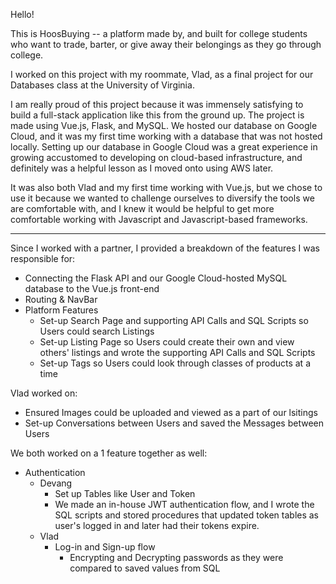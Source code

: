 Hello!

This is HoosBuying -- a platform made by, and built for college students who want to trade, barter, or give away their belongings as they go through college. 

I worked on this project with my roommate, Vlad, as a final project for our Databases class at the University of Virginia.

I am really proud of this project because it was immensely satisfying to build a full-stack application like this from the ground up. The project is made using Vue.js, Flask, and MySQL. We hosted our database on Google Cloud, and it was my first time working with a database that was not hosted locally. Setting up our database in Google Cloud was a great experience in growing accustomed to developing on cloud-based infrastructure, and definitely was a helpful lesson as I moved onto using AWS later. 

It was also both Vlad and my first time working with Vue.js, but we chose to use it because we wanted to challenge ourselves to diversify the tools we are comfortable with, and I knew it would be helpful to get more comfortable working with Javascript and Javascript-based frameworks.

***

Since I worked with a partner, I provided a breakdown of the features I was responsible for:
* Connecting the Flask API and our Google Cloud-hosted MySQL database to the Vue.js front-end
* Routing & NavBar 
* Platform Features
  * Set-up Search Page and supporting API Calls and SQL Scripts so Users could search Listings
  * Set-up Listing Page so Users could create their own and view others' listings and wrote the supporting API Calls and SQL Scripts
  * Set-up Tags so Users could look through classes of products at a time  


Vlad worked on:
* Ensured Images could be uploaded and viewed as a part of our lsitings
* Set-up Conversations between Users and saved the Messages between Users  


We both worked on a 1 feature together as well:
* Authentication
  * Devang
    * Set up Tables like User and Token
    * We made an in-house JWT authentication flow, and I wrote the SQL scripts and stored procedures that updated token tables as user's logged in and later had their tokens expire.
  * Vlad
    * Log-in and Sign-up flow
      * Encrypting and Decrypting passwords as they were compared to saved values from SQL
